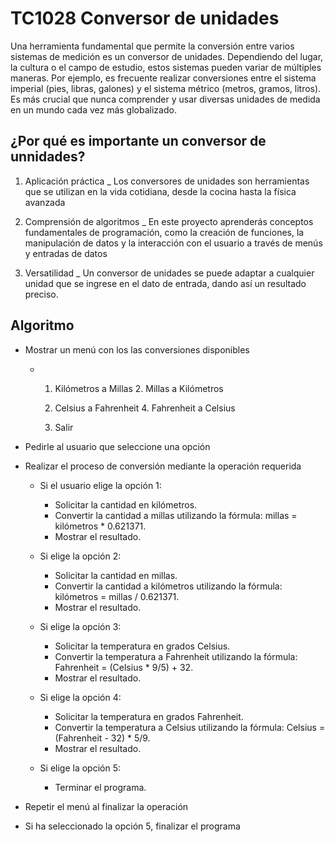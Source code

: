 # TC1028 Conversor de unidades

Una herramienta fundamental que permite la conversión entre varios sistemas de medición es un conversor de unidades. Dependiendo del lugar, la cultura o el campo de estudio, estos sistemas pueden variar de múltiples maneras. Por ejemplo, es frecuente realizar conversiones entre el sistema imperial (pies, libras, galones) y el sistema métrico (metros, gramos, litros). Es más crucial que nunca comprender y usar diversas unidades de medida en un mundo cada vez más globalizado.

## ¿Por qué es importante un conversor de unnidades?

1. Aplicación práctica
   _ Los conversores de unidades son herramientas que se utilizan en la vida cotidiana, desde la cocina hasta la física avanzada

2. Comprensión de algoritmos
   _ En este proyecto aprenderás conceptos fundamentales de programación, como la creación de funciones, la manipulación de datos y la interacción con el usuario a través de menús y entradas de datos

3. Versatilidad
   _ Un conversor de unidades se puede adaptar a cualquier unidad que se ingrese en el dato de entrada, dando así un resultado preciso.


## Algoritmo                                               

* Mostrar un menú con los las conversiones disponibles

  * 1. Kilómetros a Millas   2. Millas a Kilómetros

    3. Celsius a Fahrenheit  4. Fahrenheit a Celsius

    4. Salir
   
* Pedirle al usuario que seleccione una opción

* Realizar el proceso de conversión mediante la operación requerida

  * Si el usuario elige la opción 1:
     * Solicitar la cantidad en kilómetros.
     * Convertir la cantidad a millas utilizando la fórmula: millas = kilómetros * 0.621371.
     * Mostrar el resultado.

  * Si elige la opción 2:
    * Solicitar la cantidad en millas.
    * Convertir la cantidad a kilómetros utilizando la fórmula: kilómetros = millas / 0.621371.
    * Mostrar el resultado.

  * Si elige la opción 3:
    * Solicitar la temperatura en grados Celsius.
    * Convertir la temperatura a Fahrenheit utilizando la fórmula: Fahrenheit = (Celsius * 9/5) + 32.
    * Mostrar el resultado.

  * Si elige la opción 4:
    * Solicitar la temperatura en grados Fahrenheit.
    * Convertir la temperatura a Celsius utilizando la fórmula: Celsius = (Fahrenheit - 32) * 5/9.
    * Mostrar el resultado.

  * Si elige la opción 5:
    * Terminar el programa.

* Repetir el menú al finalizar la operación

* Si ha seleccionado la opción 5, finalizar el programa  
